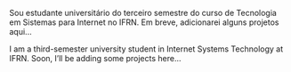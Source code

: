 Sou estudante universitário do terceiro semestre do curso de Tecnologia em Sistemas para Internet no IFRN.
Em breve, adicionarei alguns projetos aqui...


I am a third-semester university student in Internet Systems Technology at IFRN.
Soon, I’ll be adding some projects here...
